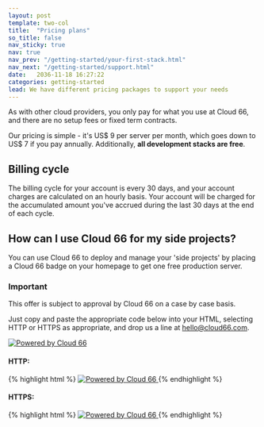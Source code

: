 ```yaml
---
layout: post
template: two-col
title:  "Pricing plans"
so_title: false
nav_sticky: true
nav: true
nav_prev: "/getting-started/your-first-stack.html"
nav_next: "/getting-started/support.html"
date:   2036-11-18 16:27:22
categories: getting-started
lead: We have different pricing packages to support your needs
---
```


As with other cloud providers, you only pay for what you use at Cloud 66, and there are no setup fees or fixed term contracts.

Our pricing is simple - it's US$ 9 per server per month, which goes down to US$ 7 if you pay annually. Additionally, <b>all development stacks are free</b>.

## Billing cycle

The billing cycle for your account is every 30 days, and your account charges are calculated on an hourly basis. Your account will be charged for the accumulated amount you've accrued during the last 30 days at the end of each cycle.

## How can I use Cloud 66 for my side projects?

You can use Cloud 66 to deploy and manage your 'side projects' by placing a Cloud 66 badge on your homepage to get one free production server.

<div class="notice">
		<h3>Important</h3>
		<p>
			This offer is subject to approval by Cloud 66 on a case by case basis.
		</p>
</div>

Just copy and paste the appropriate code below into your HTML, selecting HTTP or HTTPS as appropriate, and drop us a line at <a href='mailto:hello@cloud66.com'>hello@cloud66.com</a>.

<a href="http://www.cloud66.com"><img src="https://s3.amazonaws.com/cdn.cloud66.com/images/powered-by-cloud66.png" title="Powered by Cloud 66"/></a>

#### HTTP:

{% highlight html %}
<a href="http://www.cloud66.com">
    <img src="http://s3.amazonaws.com/cdn.cloud66.com/images/powered-by-cloud66.png" title="Powered by Cloud 66">
</a>
{% endhighlight %}


<h4>HTTPS:</h4>

{% highlight html %}
<a href="http://www.cloud66.com">
    <img src="https://s3.amazonaws.com/cdn.cloud66.com/images/powered-by-cloud66.png" title="Powered by Cloud 66"/>
</a>
{% endhighlight %}